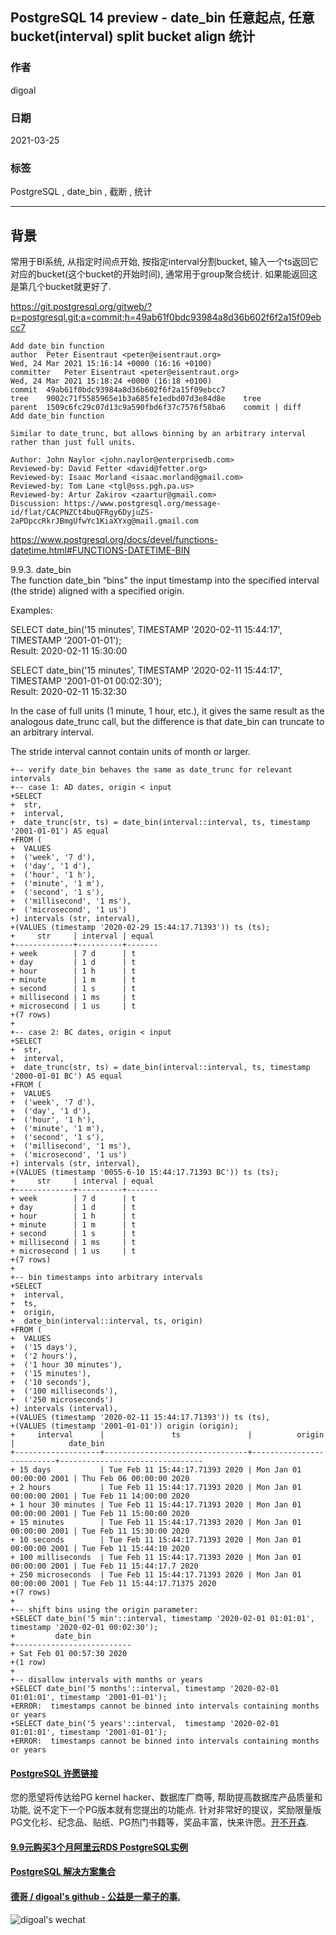 ## PostgreSQL 14 preview - date_bin 任意起点, 任意bucket(interval) split bucket align 统计   
  
### 作者  
digoal  
  
### 日期  
2021-03-25   
  
### 标签  
PostgreSQL , date_bin , 截断 , 统计   
  
----  
  
## 背景  
常用于BI系统, 从指定时间点开始, 按指定interval分割bucket, 输入一个ts返回它对应的bucket(这个bucket的开始时间), 通常用于group聚合统计. 如果能返回这是第几个bucket就更好了.    
  
https://git.postgresql.org/gitweb/?p=postgresql.git;a=commit;h=49ab61f0bdc93984a8d36b602f6f2a15f09ebcc7  
  
```  
Add date_bin function  
author	Peter Eisentraut <peter@eisentraut.org>	  
Wed, 24 Mar 2021 15:16:14 +0000 (16:16 +0100)  
committer	Peter Eisentraut <peter@eisentraut.org>	  
Wed, 24 Mar 2021 15:18:24 +0000 (16:18 +0100)  
commit	49ab61f0bdc93984a8d36b602f6f2a15f09ebcc7  
tree	9002c71f5585965e1b3a685fe1edbd07d3e84d8e	tree  
parent	1509c6fc29c07d13c9a590fbd6f37c7576f58ba6	commit | diff  
Add date_bin function  
  
Similar to date_trunc, but allows binning by an arbitrary interval  
rather than just full units.  
  
Author: John Naylor <john.naylor@enterprisedb.com>  
Reviewed-by: David Fetter <david@fetter.org>  
Reviewed-by: Isaac Morland <isaac.morland@gmail.com>  
Reviewed-by: Tom Lane <tgl@sss.pgh.pa.us>  
Reviewed-by: Artur Zakirov <zaartur@gmail.com>  
Discussion: https://www.postgresql.org/message-id/flat/CACPNZCt4buQFRgy6DyjuZS-2aPDpccRkrJBmgUfwYc1KiaXYxg@mail.gmail.com  
```  
  
https://www.postgresql.org/docs/devel/functions-datetime.html#FUNCTIONS-DATETIME-BIN  
  
9.9.3. date_bin  
The function date_bin “bins” the input timestamp into the specified interval (the stride) aligned with a specified origin.  
  
Examples:  
  
SELECT date_bin('15 minutes', TIMESTAMP '2020-02-11 15:44:17', TIMESTAMP '2001-01-01');  
Result: 2020-02-11 15:30:00  
  
SELECT date_bin('15 minutes', TIMESTAMP '2020-02-11 15:44:17', TIMESTAMP '2001-01-01 00:02:30');  
Result: 2020-02-11 15:32:30  
  
In the case of full units (1 minute, 1 hour, etc.), it gives the same result as the analogous date_trunc call, but the difference is that date_bin can truncate to an arbitrary interval.  
  
The stride interval cannot contain units of month or larger.  
  
```  
+-- verify date_bin behaves the same as date_trunc for relevant intervals  
+-- case 1: AD dates, origin < input  
+SELECT  
+  str,  
+  interval,  
+  date_trunc(str, ts) = date_bin(interval::interval, ts, timestamp '2001-01-01') AS equal  
+FROM (  
+  VALUES  
+  ('week', '7 d'),  
+  ('day', '1 d'),  
+  ('hour', '1 h'),  
+  ('minute', '1 m'),  
+  ('second', '1 s'),  
+  ('millisecond', '1 ms'),  
+  ('microsecond', '1 us')  
+) intervals (str, interval),  
+(VALUES (timestamp '2020-02-29 15:44:17.71393')) ts (ts);  
+     str     | interval | equal   
+-------------+----------+-------  
+ week        | 7 d      | t  
+ day         | 1 d      | t  
+ hour        | 1 h      | t  
+ minute      | 1 m      | t  
+ second      | 1 s      | t  
+ millisecond | 1 ms     | t  
+ microsecond | 1 us     | t  
+(7 rows)  
+  
+-- case 2: BC dates, origin < input  
+SELECT  
+  str,  
+  interval,  
+  date_trunc(str, ts) = date_bin(interval::interval, ts, timestamp '2000-01-01 BC') AS equal  
+FROM (  
+  VALUES  
+  ('week', '7 d'),  
+  ('day', '1 d'),  
+  ('hour', '1 h'),  
+  ('minute', '1 m'),  
+  ('second', '1 s'),  
+  ('millisecond', '1 ms'),  
+  ('microsecond', '1 us')  
+) intervals (str, interval),  
+(VALUES (timestamp '0055-6-10 15:44:17.71393 BC')) ts (ts);  
+     str     | interval | equal   
+-------------+----------+-------  
+ week        | 7 d      | t  
+ day         | 1 d      | t  
+ hour        | 1 h      | t  
+ minute      | 1 m      | t  
+ second      | 1 s      | t  
+ millisecond | 1 ms     | t  
+ microsecond | 1 us     | t  
+(7 rows)  
+  
+-- bin timestamps into arbitrary intervals  
+SELECT  
+  interval,  
+  ts,  
+  origin,  
+  date_bin(interval::interval, ts, origin)  
+FROM (  
+  VALUES  
+  ('15 days'),  
+  ('2 hours'),  
+  ('1 hour 30 minutes'),  
+  ('15 minutes'),  
+  ('10 seconds'),  
+  ('100 milliseconds'),  
+  ('250 microseconds')  
+) intervals (interval),  
+(VALUES (timestamp '2020-02-11 15:44:17.71393')) ts (ts),  
+(VALUES (timestamp '2001-01-01')) origin (origin);  
+     interval      |               ts               |          origin          |            date_bin              
+-------------------+--------------------------------+--------------------------+--------------------------------  
+ 15 days           | Tue Feb 11 15:44:17.71393 2020 | Mon Jan 01 00:00:00 2001 | Thu Feb 06 00:00:00 2020  
+ 2 hours           | Tue Feb 11 15:44:17.71393 2020 | Mon Jan 01 00:00:00 2001 | Tue Feb 11 14:00:00 2020  
+ 1 hour 30 minutes | Tue Feb 11 15:44:17.71393 2020 | Mon Jan 01 00:00:00 2001 | Tue Feb 11 15:00:00 2020  
+ 15 minutes        | Tue Feb 11 15:44:17.71393 2020 | Mon Jan 01 00:00:00 2001 | Tue Feb 11 15:30:00 2020  
+ 10 seconds        | Tue Feb 11 15:44:17.71393 2020 | Mon Jan 01 00:00:00 2001 | Tue Feb 11 15:44:10 2020  
+ 100 milliseconds  | Tue Feb 11 15:44:17.71393 2020 | Mon Jan 01 00:00:00 2001 | Tue Feb 11 15:44:17.7 2020  
+ 250 microseconds  | Tue Feb 11 15:44:17.71393 2020 | Mon Jan 01 00:00:00 2001 | Tue Feb 11 15:44:17.71375 2020  
+(7 rows)  
+  
+-- shift bins using the origin parameter:  
+SELECT date_bin('5 min'::interval, timestamp '2020-02-01 01:01:01', timestamp '2020-02-01 00:02:30');  
+         date_bin           
+--------------------------  
+ Sat Feb 01 00:57:30 2020  
+(1 row)  
+  
+-- disallow intervals with months or years  
+SELECT date_bin('5 months'::interval, timestamp '2020-02-01 01:01:01', timestamp '2001-01-01');  
+ERROR:  timestamps cannot be binned into intervals containing months or years  
+SELECT date_bin('5 years'::interval,  timestamp '2020-02-01 01:01:01', timestamp '2001-01-01');  
+ERROR:  timestamps cannot be binned into intervals containing months or years  
```  
  
  
#### [PostgreSQL 许愿链接](https://github.com/digoal/blog/issues/76 "269ac3d1c492e938c0191101c7238216")
您的愿望将传达给PG kernel hacker、数据库厂商等, 帮助提高数据库产品质量和功能, 说不定下一个PG版本就有您提出的功能点. 针对非常好的提议，奖励限量版PG文化衫、纪念品、贴纸、PG热门书籍等，奖品丰富，快来许愿。[开不开森](https://github.com/digoal/blog/issues/76 "269ac3d1c492e938c0191101c7238216").  
  
  
#### [9.9元购买3个月阿里云RDS PostgreSQL实例](https://www.aliyun.com/database/postgresqlactivity "57258f76c37864c6e6d23383d05714ea")
  
  
#### [PostgreSQL 解决方案集合](https://yq.aliyun.com/topic/118 "40cff096e9ed7122c512b35d8561d9c8")
  
  
#### [德哥 / digoal's github - 公益是一辈子的事.](https://github.com/digoal/blog/blob/master/README.md "22709685feb7cab07d30f30387f0a9ae")
  
  
![digoal's wechat](../pic/digoal_weixin.jpg "f7ad92eeba24523fd47a6e1a0e691b59")
  
